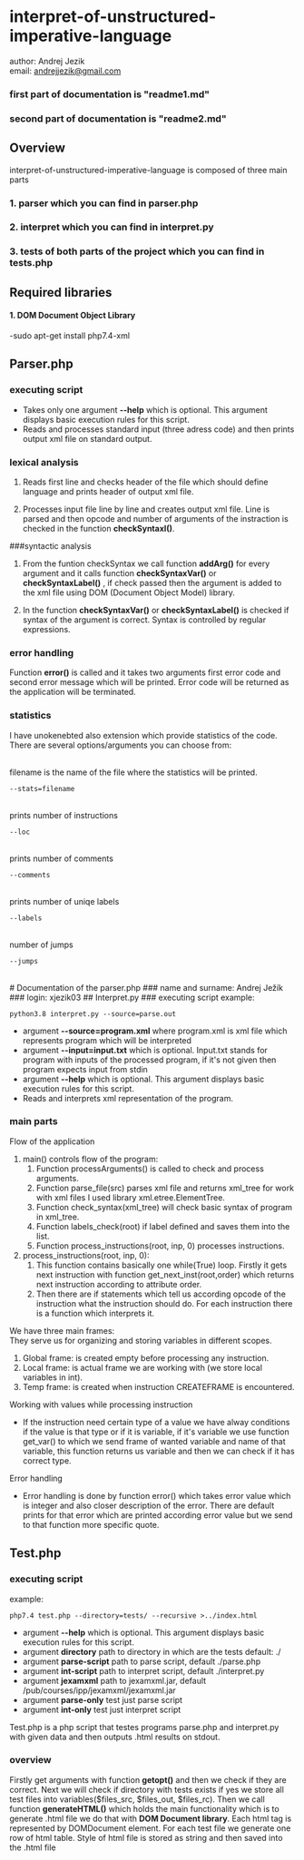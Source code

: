 # interpret-of-unstructured-imperative-language

author: Andrej Jezik <br/>
email: andrejjezik@gmail.com

### first part of documentation is "readme1.md"
### second part of documentation is "readme2.md"

## Overview
interpret-of-unstructured-imperative-language is composed of three main parts
### 1.  parser which you can find in parser.php
### 2.  interpret which you can find in interpret.py
### 3.  tests of both parts of the project which you can find in tests.php


## Required libraries
#### 1. DOM Document Object Library
-sudo apt-get install php7.4-xml <br/>

## Parser.php
### executing script
  * Takes only one argument **--help** which is optional.
  This argument displays basic execution rules for this script.
  * Reads and processes standard input (three adress code) and then prints output xml file on standard output.
### lexical analysis
 1. Reads first line and checks header of the file which should define language and prints header of output xml file.
 

 2. Processes input file line by line and creates output xml file. Line is parsed and then opcode and number of arguments of the instraction is checked in the function **checkSyntaxI()**.

###syntactic analysis
 1. From the funtion checkSyntax we call function **addArg()** for every argument and it calls function **checkSyntaxVar()** or **checkSyntaxLabel()** , if check passed then the argument is added to the xml file using DOM (Document Object Model) library.
 

 2. In the function **checkSyntaxVar()** or **checkSyntaxLabel()** is checked if syntax of the argument is correct. Syntax is controlled by regular expressions.

### error handling
Function **error()** is called and it takes two arguments  first error code and second error message which will be printed. Error code will be returned as the application will be terminated.

### statistics
I have unokenebted also extension which provide statistics of the code. There are several options/arguments you can choose from: 

<br>
filename is the name of the file where the statistics will be printed.

    --stats=filename 

<br>
prints number of instructions

    --loc
<br>
prints number of comments

    --comments
<br>
prints number of uniqe labels

    --labels
<br>
number of jumps

    --jumps


 <br>
   # Documentation of the parser.php
### name and surname: Andrej Ježík
### login: xjezik03
## Interpret.py
### executing script
  example:   

    python3.8 interpret.py --source=parse.out

  * argument **--source=program.xml** where program.xml is xml file which represents program which will be interpreted
  * argument **--input=input.txt** which is optional. Input.txt stands for program with inputs of the processed program, if it's not given then program expects input from stdin
  * argument **--help** which is optional.
  This argument displays basic execution rules for this script.
  * Reads and interprets xml representation of the program.
### main parts
Flow of the application
1. main()
    controls flow of the program:
    1. Function processArguments() is called to check and process arguments.
    2. Function parse_file(src) parses xml file and returns xml_tree for work with xml files I used library xml.etree.ElementTree.
    3. Function check_syntax(xml_tree) will check basic syntax of program in xml_tree. 
    4. Function labels_check(root) if label defined and saves them into the list.
    5. Function process_instructions(root, inp, 0) processes instructions.
2. process_instructions(root, inp, 0):
    1. This function contains basically one while(True) loop. Firstly it gets next instruction with function get_next_inst(root,order) which returns next instruction according to attribute order.
    2. Then there are if statements which tell us according opcode of the instruction what the instruction should do. For each instruction there is a function which interprets it. <br>

We have three main frames: <br>
  They serve us for organizing and storing variables in different scopes.
  1. Global frame: is created empty before processing any instruction.
  2. Local frame: is actual frame we are working with (we store local variables in int).
  3. Temp frame: is created when instruction CREATEFRAME is encountered.

Working with values while processing instruction
- If the instruction need certain type of a value we have alway conditions if the value is that type or if it is variable, if it's variable we use function get_var() to which we send frame of wanted variable and name of that variable, this function returns us variable and then we can check if it has correct type. <br>

Error handling 
- Error handling is done by function error() which takes error value which is integer and also closer description of the error. There are default prints for that error which are printed according error value but we send to that function more specific quote.
## Test.php
### executing script
  example:   

    php7.4 test.php --directory=tests/ --recursive >../index.html

  * argument **--help** which is optional.
  This argument displays basic execution rules for this script.                    
  * argument **directory** path to directory in which are the tests default: ./
  * argument **parse-script** path to parse script, default ./parse.php
  * argument **int-script** path to interpret script, default ./interpret.py
  * argument **jexamxml** path to jexamxml.jar, default /pub/courses/ipp/jexamxml/jexamxml.jar
  * argument **parse-only** test just parse script
  * argument **int-only** test just interpret script

Test.php is a php script that testes programs parse.php and interpret.py with given data and then outputs .html results on stdout.

### overview
Firstly get arguments with function **getopt()** and then we check if they are correct.
Next we will check if  directory with tests exists if yes we store all test files into variables($files_src, $files_out, $files_rc). 
Then we call function **generateHTML()** which holds the main functionality which is to generate .html file we do that with **DOM Document library**. Each html tag is represented by DOMDocument element. For each test file we generate one row of html table. Style of html file is stored as string and then saved into the .html file
